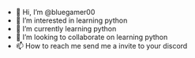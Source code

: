- 👋 Hi, I’m @bluegamer00
- 👀 I’m interested in learning python
- 🌱 I’m currently learning python
- 💞️ I’m looking to collaborate on learning python
- 📫 How to reach me send me a invite to your discord

<!---
bluegamer00/bluegamer00 is a ✨ special ✨ repository because its `README.md` (this file) appears on your GitHub profile.
You can click the Preview link to take a look at your changes.
--->
